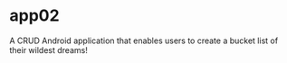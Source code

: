 # app02
A CRUD Android application that enables users to create a bucket list of their wildest dreams! 
